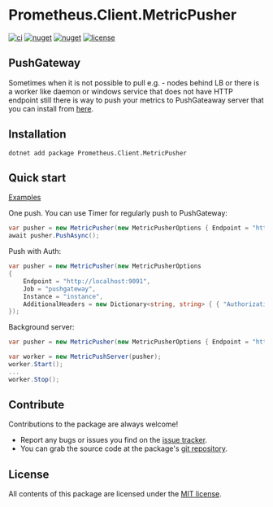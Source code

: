 # Prometheus.Client.MetricPusher

[![ci](https://img.shields.io/github/actions/workflow/status/prom-client-net/prom-client-metricpusher/ci.yml?branch=main&label=ci&logo=github&style=flat-square)](https://github.com/prom-client-net/prom-client-metricpusher/actions/workflows/ci.yml)
[![nuget](https://img.shields.io/nuget/v/Prometheus.Client.MetricPusher?logo=nuget&style=flat-square)](https://www.nuget.org/packages/Prometheus.Client.MetricPusher)
[![nuget](https://img.shields.io/nuget/dt/Prometheus.Client.MetricPusher?logo=nuget&style=flat-square)](https://www.nuget.org/packages/Prometheus.Client.MetricPusher)
[![license](https://img.shields.io/github/license/prom-client-net/prom-client-metricpusher?style=flat-square)](https://github.com/prom-client-net/prom-client-metricpusher/blob/main/LICENSE)

## PushGateway

Sometimes when it is not possible to pull e.g. - nodes behind LB or there is a worker like daemon or windows service that does not have HTTP endpoint still there is way to push your metrics to PushGateaway server that you can install from [here](https://github.com/prometheus/pushgateway/releases).

## Installation

```shell
dotnet add package Prometheus.Client.MetricPusher
```

## Quick start

[Examples](https://github.com/prom-client-net/prom-examples)

One push. You can use Timer for regularly push to PushGateway:

```c#
var pusher = new MetricPusher(new MetricPusherOptions { Endpoint = "http://localhost:9091", Job = "pushgateway", Instance = "instance" });
await pusher.PushAsync();

```

Push with Auth:

```c#
var pusher = new MetricPusher(new MetricPusherOptions
{
    Endpoint = "http://localhost:9091",
    Job = "pushgateway",
    Instance = "instance",
    AdditionalHeaders = new Dictionary<string, string> { { "Authorization", "Bearer " + accessToken } }
});
```

Background server:

```c#
var pusher = new MetricPusher(new MetricPusherOptions { Endpoint = "http://localhost:9091", Job = "pushgateway" });

var worker = new MetricPushServer(pusher);
worker.Start();
...
worker.Stop();

```

## Contribute

Contributions to the package are always welcome!

* Report any bugs or issues you find on the [issue tracker](https://github.com/prom-client-net/prom-client-metricpusher/issues).
* You can grab the source code at the package's [git repository](https://github.com/prom-client-net/prom-client-metricpusher).

## License

All contents of this package are licensed under the [MIT license](https://opensource.org/licenses/MIT).

